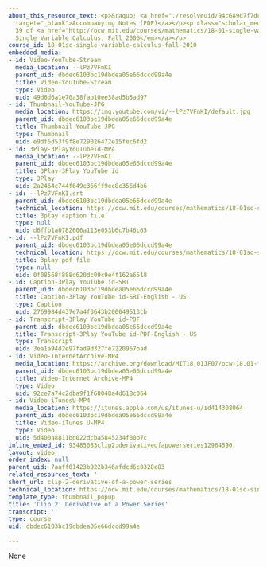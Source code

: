 ```yaml
---
about_this_resource_text: <p>&raquo; <a href="./resolveuid/94c689d7f7dc061c175e5781df84a26b"
  target="_blank">Accompanying Notes (PDF)</a></p><p class="scholar_medsm">From Lecture
  39 of <a href="http://ocw.mit.edu/courses/mathematics/18-01-single-variable-calculus-fall-2006/video-lectures/"><em>18.01
  Single Variable Calculus, Fall 2006</em></a></p>
course_id: 18-01sc-single-variable-calculus-fall-2010
embedded_media:
- id: Video-YouTube-Stream
  media_location: --lPz7VFnKI
  parent_uid: dbdec6103bc19dbdea05e66dccd99a4e
  title: Video-YouTube-Stream
  type: Video
  uid: 49d6d6a1e70a38fab10ee38ad5b5ad97
- id: Thumbnail-YouTube-JPG
  media_location: https://img.youtube.com/vi/--lPz7VFnKI/default.jpg
  parent_uid: dbdec6103bc19dbdea05e66dccd99a4e
  title: Thumbnail-YouTube-JPG
  type: Thumbnail
  uid: e9df5d53f9f8e729026472e15fec6fd2
- id: 3Play-3PlayYouTubeid-MP4
  media_location: --lPz7VFnKI
  parent_uid: dbdec6103bc19dbdea05e66dccd99a4e
  title: 3Play-3Play YouTube id
  type: 3Play
  uid: 2a2464c744f649c366ff9ec8c356d4b6
- id: --lPz7VFnKI.srt
  parent_uid: dbdec6103bc19dbdea05e66dccd99a4e
  technical_location: https://ocw.mit.edu/courses/mathematics/18-01sc-single-variable-calculus-fall-2010/unit-5-exploring-the-infinite/part-b-taylor-series/session-100-operations-on-power-series/clip-2-derivative-of-a-power-series/--lPz7VFnKI.srt
  title: 3play caption file
  type: null
  uid: d6ffb1a0782606a113e053b6c7b46c65
- id: --lPz7VFnKI.pdf
  parent_uid: dbdec6103bc19dbdea05e66dccd99a4e
  technical_location: https://ocw.mit.edu/courses/mathematics/18-01sc-single-variable-calculus-fall-2010/unit-5-exploring-the-infinite/part-b-taylor-series/session-100-operations-on-power-series/clip-2-derivative-of-a-power-series/--lPz7VFnKI.pdf
  title: 3play pdf file
  type: null
  uid: 0f08568f888d620dc09c9e4f162a6518
- id: Caption-3Play YouTube id-SRT
  parent_uid: dbdec6103bc19dbdea05e66dccd99a4e
  title: Caption-3Play YouTube id-SRT-English - US
  type: Caption
  uid: 2769984d437e7a4f3643b200049513cb
- id: Transcript-3Play YouTube id-PDF
  parent_uid: dbdec6103bc19dbdea05e66dccd99a4e
  title: Transcript-3Play YouTube id-PDF-English - US
  type: Transcript
  uid: 3ea1a94d2e97fad9d327fe7220957bad
- id: Video-InternetArchive-MP4
  media_location: https://archive.org/download/MIT18.01JF07/ocw-18.01-f07-lec39_300k.mp4
  parent_uid: dbdec6103bc19dbdea05e66dccd99a4e
  title: Video-Internet Archive-MP4
  type: Video
  uid: 92ce7a74c2dba9f1f60048a4d618c064
- id: Video-iTunesU-MP4
  media_location: https://itunes.apple.com/us/itunes-u/id414308064
  parent_uid: dbdec6103bc19dbdea05e66dccd99a4e
  title: Video-iTunes U-MP4
  type: Video
  uid: 5d400a8811bd022dcba5845234f00b7c
inline_embed_id: 93485083clip2:derivativeofapowerseries12964590
layout: video
order_index: null
parent_uid: 7aaff01423b922b346afdcd6c0328e83
related_resources_text: ''
short_url: clip-2-derivative-of-a-power-series
technical_location: https://ocw.mit.edu/courses/mathematics/18-01sc-single-variable-calculus-fall-2010/unit-5-exploring-the-infinite/part-b-taylor-series/session-100-operations-on-power-series/clip-2-derivative-of-a-power-series
template_type: thumbnail_popup
title: 'Clip 2: Derivative of a Power Series'
transcript: ''
type: course
uid: dbdec6103bc19dbdea05e66dccd99a4e

---
```

None